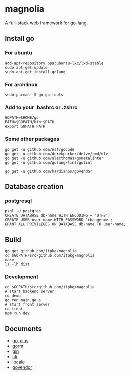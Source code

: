 # magnolia

A full-stack web framework for go-lang.

## Install go

### For ubuntu

```
add-apt-repository ppa:ubuntu-lxc/lxd-stable
sudo apt-get update
sudo apt-get install golang
```

### For archlinux

```
sudo pacman -S go go-tools
```

### Add to your .bashrc or .zshrc

```
GOPATH=$HOME/go
PATH=$GOPATH/bin:$PATH
export GOPATH PATH
```

### Some other packages

```
go get -u github.com/nsf/gocode
go get -u github.com/derekparker/delve/cmd/dlv
go get -u github.com/alecthomas/gometalinter
go get -u github.com/golang/lint/golint

go get -u github.com/kardianos/govendor
```

## Database creation

### postgresql

```
psql -U postgres
CREATE DATABASE db-name WITH ENCODING = 'UTF8';
CREATE USER user-name WITH PASSWORD 'change-me';
GRANT ALL PRIVILEGES ON DATABASE db-name TO user-name;
```

## Build

```
go get github.com/itpkg/magnolia
cd $GOPATH/src/github.com/itpkg/magnolia
make
ls -lh dist
```

### Development
```
cd $GOPATH/src/github.com/itpkg/magnolia
# start backend server
cd demo
go run main.go s
# start front server
cd front
npm run dev
```

## Documents

- [go-plus](https://atom.io/packages/go-plus)
- [gorm](http://jinzhu.me/gorm/)
- [gin](https://github.com/gin-gonic/gin)
- [cli](https://github.com/urfave/cli)
- [locale](https://blog.golang.org/matchlang)
- [govendor](https://github.com/kardianos/govendor)

